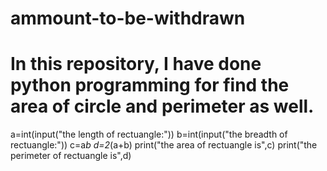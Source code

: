 # ammount-to-be-withdrawn
# In this repository, I have done python  programming for find the area of circle and perimeter as well.
a=int(input("the length of rectuangle:"))
b=int(input("the breadth of rectuangle:"))
c=a*b
d=2*(a+b)
print("the area of rectuangle is",c)
print("the perimeter of rectuangle is",d)

